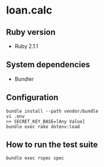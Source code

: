 loan.calc
=========

## Ruby version

- Ruby 2.1.1

## System dependencies

- Bundler

## Configuration

```
bundle install --path vendor/bundle
vi .env
>> SECRET_KEY_BASE=[Any Value]
bundle exec rake dotenv:load 
```

## How to run the test suite

```
bundle exec rspec spec
```



